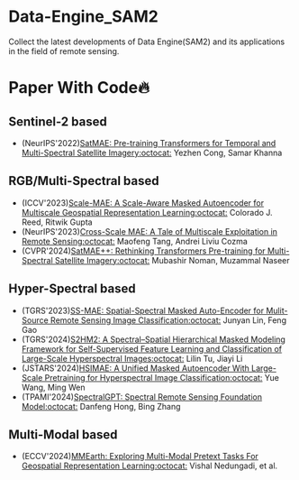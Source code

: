 # Data-Engine_SAM2

Collect the latest developments of Data Engine(SAM2) and its applications in the field of remote sensing.

# Paper With Code🔥

  ## Sentinel-2 based
  + (NeurIPS'2022)[SatMAE: Pre-training Transformers for Temporal and Multi-Spectral Satellite Imagery](https://arxiv.org/abs/2207.08051)[:octocat:](https://github.com/sustainlab-group/SatMAE) Yezhen Cong, Samar Khanna
  
  ## RGB/Multi-Spectral based
  + (ICCV'2023)[Scale-MAE: A Scale-Aware Masked Autoencoder for Multiscale Geospatial Representation Learning](https://arxiv.org/abs/2212.14532)[:octocat:](https://github.com/bair-climate-initiative/scale-mae?tab=readme-ov-file) Colorado J. Reed, Ritwik Gupta
  + (NeurIPS'2023)[Cross-Scale MAE: A Tale of Multiscale Exploitation in Remote Sensing](https://openreview.net/forum?id=5oEVdOd6TV)[:octocat:](https://github.com/aicip/Cross-Scale-MAE) Maofeng Tang, Andrei Liviu Cozma
  + (CVPR'2024)[SatMAE++: Rethinking Transformers Pre-training for Multi-Spectral Satellite Imagery](https://arxiv.org/abs/2403.05419)[:octocat:](https://github.com/techmn/satmae_pp) Mubashir Noman, Muzammal Naseer
  
  ## Hyper-Spectral based
  + (TGRS'2023)[SS-MAE: Spatial-Spectral Masked Auto-Encoder for Mulit-Source Remote Sensing Image Classification](https://ieeexplore.ieee.org/document/10314566)[:octocat:](https://github.com/summitgao/SS-MAE) Junyan Lin, Feng Gao
  + (TGRS'2024)[S2HM2: A Spectral–Spatial Hierarchical Masked Modeling Framework for Self-Supervised Feature Learning and Classification of Large-Scale Hyperspectral Images](https://ieeexplore.ieee.org/document/10508226)[:octocat:](https://github.com/tulilin/S2HM2) Lilin Tu, Jiayi Li
  + (JSTARS'2024)[HSIMAE: A Unified Masked Autoencoder With Large-Scale Pretraining for Hyperspectral Image Classification](https://ieeexplore.ieee.org/document/10607879)[:octocat:](https://github.com/Ryan21wy/HSIMAE) Yue Wang, Ming Wen
  + (TPAMI'2024)[SpectralGPT: Spectral Remote Sensing Foundation Model](https://ieeexplore.ieee.org/document/10490262)[:octocat:](https://github.com/danfenghong/IEEE_TPAMI_SpectralGPT) Danfeng Hong, Bing Zhang

 ## Multi-Modal based
  + (ECCV'2024)[MMEarth: Exploring Multi-Modal Pretext Tasks For Geospatial Representation Learning](https://arxiv.org/abs/2405.02771)[:octocat:](https://github.com/vishalned/MMEarth-train) Vishal Nedungadi, et al.
